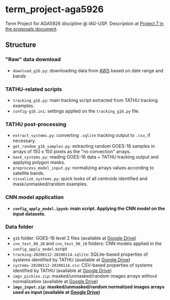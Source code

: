 # term_project-aga5926
Term Project for AGA5926 discipline @ IAG-USP. Description at [Project 7 in the proposals document](https://docs.google.com/document/d/1qw8Jy3IBGZOXkhLB7XZu8q14-8C5VLkAV_w2KdJlWFs/edit#heading=h.32btn4h0jcaf).

## Structure

### "Raw" data download
- `download_g16.py`: downloading data from [AWS](https://noaa-goes16.s3.amazonaws.com/index.html) based on date range and bands

### TATHU-related scripts
- `tracking_g16.py`: main tracking script extracted from TATHU tracking examples.
- `config-g16.ini`: settings applied on the `tracking_g16.py` file.

### TATHU post-processing
- `extract_systems.py`: converting `.sqlite` tracking output to `.csv`, if necessary.
- `get_random_g16_samples.py`: extracting random GOES-16 samples in arrays of 150 x 150 pixels as the "no convection" arrays.
- `mask_systems.py`: reading GOES-16 data + TATHU tracking output and applying polygon masks.
- `preprocess_model_input.py`: normalizing arrays values according to satellite bands.
- `visualize_systems.py`: quick looks of all centroids identified and mask/unmasked/random examples.

### CNN model application
- **`config_apply_model.ipynb`: main script. Applying the CNN model on the input datasets.**

### Data folder
- `g16` folder: GOES-16 level 2 files (available at [Google Drive](https://drive.google.com/file/d/1VSaS9XNo9IcxXf2rJfBGBqnnY5LO9dIh/view?usp=sharing))
- `cnn_test_80_20` and `cnn_test_90_10` folders: CNN models applied in the `config_apply_model` script
- `tracking-20200112-20200114.sqlite`: SQLite-based properties of systems identified by TATHU (available at [Google Drive](https://drive.google.com/file/d/13He1nxLaipv8ZSTf6HWcMkYmLyrliTJq/view?usp=sharing))
- `systems-20200112-20200114.csv`: CSV-based properties of systems identified by TATHU (available at [Google Drive](https://drive.google.com/file/d/13FnPcKbdjuLcxbP7aQbCj89e8uxvRtcl/view?usp=sharing))
- `imgs_pickles.zip`: masked/unmasked/random images arrays without normalization (available at [Google Drive](https://drive.google.com/file/d/1uACYhhpTyGAWJBVr4JwfrqcNY940OX4P/view?usp=sharing))
- **`imgs_input.zip`: masked/unmasked/random normalized images arrays used as input (available at [Google Drive](https://drive.google.com/file/d/14kxQPdyN5oQ-FgPWNJBYZG1XklvSqNpm/view?usp=sharing))**
